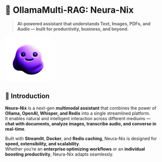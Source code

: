 # 🤖 OllamaMulti-RAG: Neura-Nix
> **AI-powered assistant that understands Text, Images, PDFs, and Audio — built for productivity, business, and beyond.**  

<img src="./assets/Logo.png" alt="Neura-Nix Logo" width="150"/>

## 🌟 Introduction
**Neura-Nix** is a next-gen **multimodal assistant** that combines the power of **Ollama, OpenAI, Whisper, and Redis** into a single streamlined platform.  
It enables natural and intelligent interaction across different mediums — **chat with documents, analyze images, transcribe audio, and converse in real-time**.  

Built with **Streamlit**, **Docker**, and **Redis caching**, Neura-Nix is designed for **speed, extensibility, and scalability**.  
Whether you’re an **enterprise optimizing workflows** or an **individual boosting productivity**, Neura-Nix adapts seamlessly.  
